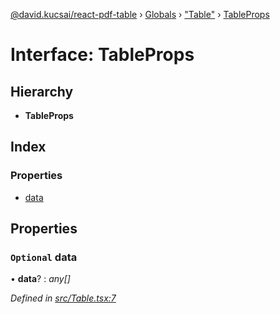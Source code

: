 [@david.kucsai/react-pdf-table](../README.md) › [Globals](../globals.md) › ["Table"](../modules/_table_.md) › [TableProps](_table_.tableprops.md)

# Interface: TableProps

## Hierarchy

* **TableProps**

## Index

### Properties

* [data](_table_.tableprops.md#optional-data)

## Properties

### `Optional` data

• **data**? : *any[]*

*Defined in [src/Table.tsx:7](https://github.com/dmk99/react-pdf-table/blob/a0dbc7d/src/Table.tsx#L7)*
